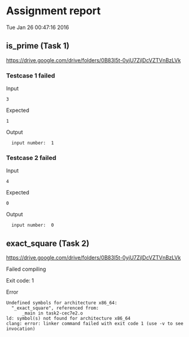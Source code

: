 # Assignment report
Tue Jan 26 00:47:16 2016
## is_prime (Task 1)
https://drive.google.com/drive/folders/0B83l5t-0yjU7ZjlDcVZTVnBzLVk

### Testcase 1 failed
Input
```
3
```


Expected
```
1
```


Output
```
  input number:  1
```

### Testcase 2 failed
Input
```
4
```


Expected
```
0
```


Output
```
  input number:  0
```

## exact_square (Task 2)
https://drive.google.com/drive/folders/0B83l5t-0yjU7ZjlDcVZTVnBzLVk

Failed compiling

Exit code: 1

Error
```
Undefined symbols for architecture x86_64:
  "_exact_square", referenced from:
      _main in task2-cec7e2.o
ld: symbol(s) not found for architecture x86_64
clang: error: linker command failed with exit code 1 (use -v to see invocation)

```


